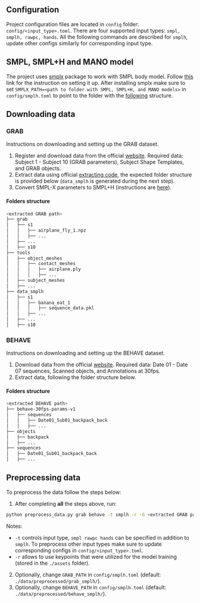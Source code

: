## Configuration
Project configuration files are located in `config` folder: `config/<input_type>.toml`.
There are four supported input types: `smpl, smplh, rawpc, hands`. 
All the following commands are described for `smplh`, update other configs similarly for corresponding input type. 

## SMPL, SMPL+H and MANO model
The project uses [smplx](https://github.com/vchoutas/smplx) package to work with SMPL body model.
Follow [this](https://github.com/vchoutas/smplx#downloading-the-model) link for the instruction on setting it up.
After installing smplx make sure to set `SMPLX_PATH=<path to folder with SMPL, SMPL+H, and MANO models>` in 
`config/smplh.toml` to point to the folder with the [following](https://github.com/vchoutas/smplx#model-loading) 
structure.


## Downloading data
### GRAB
Instructions on downloading and setting up the GRAB dataset.

1. Register and download data from the official [website](https://grab.is.tue.mpg.de/index.html). 
   Required data: Subject 1 - Subject 10 (GRAB parameters), Subject Shape Templates, and GRAB objects.
2. Extract data using official [extracting code](https://github.com/otaheri/GRAB/#getting-started), 
   the expected folder structure is provided below (`data_smplh` is generated during the next step). 
3. Convert SMPL-X parameters to SMPL+H (instructions are [here](../popup/utils/smplx2smplh/README.md)).

#### Folders structure
```bash
<extracted GRAB path>
├── grab
│   ├── s1
│   │   ├── airplane_fly_1.npz
│   │   ├── ...
│   ├── ...
│   ├── s10
├── tools
│   ├── object_meshes
│   │   ├── contact_meshes
│   │   │   ├── airplane.ply
│   │   │   ├── ...
│   ├── subject_meshes
│   ├── ...
├── data_smplh
│   ├── s1
│   │   ├── banana_eat_1
│   │   │   ├── sequence_data.pkl
│   │   ├── ...
│   ├── ...
│   ├── s10
```

### BEHAVE
Instructions on downloading and setting up the BEHAVE dataset.

1. Download data from the official [website](https://virtualhumans.mpi-inf.mpg.de/behave/license.html). 
   Required data: Date 01 - Date 07 sequences, Scanned objects, and Annotations at 30fps.
2. Extract data, following the folder structure below.

#### Folders structure
```bash
<extracted BEHAVE path>
├── behave-30fps-params-v1
│   ├── sequences
│   │   ├── Date01_Sub01_backpack_back
│   │   ├── ...
├── objects
│   ├── backpack
│   ├── ...
├── sequences
│   ├── Date01_Sub01_backpack_back
│   ├── ...
```


## Preprocessing data

To preprocess the data follow the steps below:
1. After completing **all** the steps above, run:
  ```bash
  python preprocess_data.py grab behave -t smplh -r -G <extracted GRAB path> -B <extracted BEHAVE path> -T ./data/preprocessed/
  ```
  Notes:
  * `-t` controls input type, `smpl rawpc hands` can be specified in addition to `smplh`. To preprocess other input 
    types make sure to update corresponding configs in `config/<input_type>.toml`.
  * `-r` allows to use keypoints that were utilized for the model training (stored in the `./assets` folder).   

2. Optionally, change `GRAB_PATH` in `config/smplh.toml` (default: `./data/preprocessed/grab_smplh/`).
3. Optionally, change `BEHAVE_PATH` in `config/smplh.toml` (default: `./data/preprocessed/behave_smplh/`).
